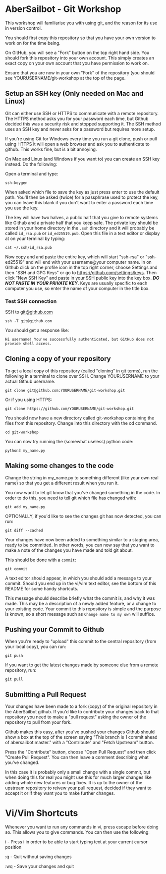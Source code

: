 # AberSailbot - Git Workshop

This workshop will familiarise you with using git, and the reason for its use in version control.

You should first copy this repository so that you have your own version to work on for the time being.

On GitHub, you will see a "Fork" button on the top right hand side. You should fork this repository into your own account. This simply creates an exact copy on your own account that you have permission to work on.

Ensure that you are now in your own "Fork" of the repository (you should see YOURUSERNAME/git-workshop at the top of the page.


## Setup an SSH key (Only needed on Mac and Linux)

Git can either use SSH or HTTPS to communicate with a remote repository. The HTTPS method asks you for your password each time, but Github decided this was a security risk and stopped supporting it. The SSH method uses an SSH key and never asks for a password but requires more setup. 

If you're using Git for Windows every time you run a git clone, push or pull using HTTPS it will open a web browser and ask you to authenticate to github. This works fine, but is a bit annoying. 

On Mac and Linux (and Windows if you want to) you can create an SSH key instead. Do the following:

Open a terminal and type:

```ssh-keygen```

When asked which file to save the key as just press enter to use the default path. You'll then be asked (twice) for a passphrase used to protect the key, you can leave this blank if you don't want to enter a password each time you use the key.

The key will have two halves, a public half that you give to remote systems like Github and a private half that you keep safe. The private key should be stored in your home directory in the `.ssh` directory and it will probably be called `id_rsa.pub` or `id_ed25519.pub`. Open this file in a text editor or display at on your terminal by typing:

```cat ~/.ssh/id_rsa.pub```

Now copy and and paste the entire key, which will start "ssh-rsa" or "ssh-ed25519" and will end with your username@your computer name. In on Github click on the profile icon in the top right corner, choose Settings and then "SSH and GPG Keys" or go to https://github.com/settings/keys. Then click "New SSH Key" and paste in your SSH public key into the key box. ***DO NOT PASTE IN YOUR PRIVATE KEY***. Keys are usually specific to each computer you use, so enter the name of your computer in the title box.

### Test SSH connection

SSH to git@github.com

```ssh -T git@github.com```

You should get a response like:

```Hi username! You've successfully authenticated, but GitHub does not provide shell access.```

## Cloning a copy of your repository

To get a local copy of this repository (called "cloning" in git terms), run the following in a terminal to clone over SSH. Change YOURUSERNAME to your actual Github username. 

```git clone git@github.com:YOURUSERNAME/git-workshop.git```

Or if you using HTTPS:

```git clone https://github.com/YOURUSERNAME/git-workshop.git```

You should now have a new directory called git-workshop containing the files from this repository. Change into this directory with the cd command.

```cd git-workshop```

You can now try running the (somewhat useless) python code:

```python3 my_name.py```
    
    
## Making some changes to the code

Change the string in my\_name.py to something different (like your own real name) so that you get a different result when you run it.

You now want to let git know that you've changed something in the code. In order to do this, you need to tell git which file has changed with:

```git add my_name.py```

OPTIONALLY, if you'd like to see the changes git has now detected, you can run:

```git diff --cached```

Your changes have now been added to something similar to a staging area, ready to be
committed. In other words, you can now say that you want to make a note of the changes you have made and told git about.

This should be done with a `commit`:

```git commit```

A text editor should appear, in which you should add a message to your commit. Should you end up in the vi/vim text editor, see the bottom of this README for some handy shortcuts.

This message should describe briefly what the commit is, and why it was made.
This may be a description of a newly added feature, or a change to your existing code.
Your commit to this repository is simple and the purpose is known, so a short
message such as `Change name to my own` will suffice.


## Pushing your Commit to Github

When you're ready to "upload" this commit to the central repository (from your
local copy), you can run:

```git push```

If you want to get the latest changes made by someone else from a remote repository, run:

```git pull```
    
## Submitting a Pull Request

Your changes have been made to a fork (copy) of the original repository in the AberSailbot github. If you'd like to contribute your changes back to that repository you need to make a "pull request" asking the owner of the repository to pull from your fork. 

Github makes this easy, after you've pushed your changes Github should show a box at the top of the screen saying "This branch is 1 commit ahead of abersailbot:master." with a "Contribute" and "Fetch Upstream" button. 

Press the "Contribute" button, choose "Open Pull Request" and then click "Create Pull Request". You can then leave a comment describing what you've changed.

In this case it is probably only a small change with a single commit, but when doing this for real you might use this for much larger changes like adding whole new features or bug fixes. It is up to the owner of the upstream repository to reivew your pull request, decided if they want to accept it or if they want you to make further changes. 

# Vi/Vim Shortcuts

Whenever you want to run any commands in vi, press escape before doing so. This allows you to give commands. You can then use the following:

i - Press i in order to be able to start typing text at your current cursor position

:q - Quit without saving changes

:wq - Save your changes and quit

